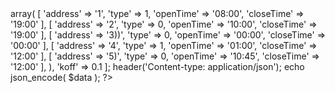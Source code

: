 <html>

<?PHP
$data = [
    'banks' => array( 
    [ 
        'address' => '1',
        'type' => 1,
        'openTime' => '08:00',
        'closeTime' => '19:00'
    ],
    [ 
        'address' => '2',
        'type' => 0,
        'openTime' => '10:00',
        'closeTime' => '19:00'
    ],
    [ 
        'address' => '3))',
        'type' => 0,
        'openTime' => '00:00',
        'closeTime' => '00:00'
    ],
    [ 
        'address' => '4',
        'type' => 1,
        'openTime' => '01:00',
        'closeTime' => '12:00'
    ],
    [ 
        'address' => '5)',
        'type' => 0,
        'openTime' => '10:45',
        'closeTime' => '12:00'
    ],
),
'koff' => 0.1
];

header('Content-type: application/json');
echo json_encode( $data );

?>
</html>
